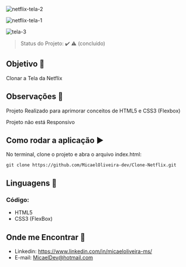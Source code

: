 ![netflix-tela-2](https://user-images.githubusercontent.com/72334759/124371932-ead71c00-dc5c-11eb-8da4-a75c0129e469.jpg)

![netflix-tela-1](https://user-images.githubusercontent.com/72334759/124371934-f0346680-dc5c-11eb-8570-127b65359dab.png)

![tela-3](https://user-images.githubusercontent.com/72334759/124371938-f4f91a80-dc5c-11eb-99b5-cd3784e0c004.png)

> Status do Projeto: :heavy_check_mark: :warning: (concluido)

## Objetivo :dart:

<p align="justify">
    Clonar a Tela da Netflix </br>
</p>

## Observações 🔭
<p>Projeto Realizado para aprimorar conceitos de HTML5 e CSS3 (Flexbox)</p>
<p>Projeto não está Responsivo</p>


## Como rodar a aplicação :arrow_forward:
No terminal, clone o projeto e abra o arquivo index.html: 

```
git clone https://github.com/MicaelOliveira-dev/Clone-Netflix.git
```
 
## Linguagens 🚀 
### Código:
- HTML5
- CSS3 (FlexBox)


## Onde me Encontrar 📌
- Linkedin: https://www.linkedin.com/in/micaeloliveira-ms/
- E-mail: MicaelDev@hotmail.com

